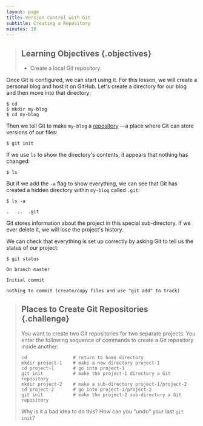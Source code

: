 ```yaml
---
layout: page
title: Version Control with Git
subtitle: Creating a Repository
minutes: 10
---
```


> ## Learning Objectives {.objectives}
>
> -   Create a local Git repository.

Once Git is configured, we can start using it.
For this lesson, we will create a personal blog and host it on GitHub.
Let's create a directory for our blog and then move into that directory:

```{.bash}
$ cd
$ mkdir my-blog
$ cd my-blog
```

Then we tell Git to make `my-blog` a [repository](reference.html#repository)
&mdash;a place where Git can store versions of our files:

```{.bash}
$ git init
```

If we use `ls` to show the directory's contents, it appears that nothing has
changed:

```{.bash}
$ ls
```

But if we add the `-a` flag to show everything, we can see that Git has created
a hidden directory within `my-blog` called `.git`:

```{.bash}
$ ls -a
```

```{.output}
.	..	.git
```

Git stores information about the project in this special sub-directory.
If we ever delete it, we will lose the project's history.

We can check that everything is set up correctly by asking Git to tell us the
status of our project:

```{.bash}
$ git status
```

```{.output}
On branch master

Initial commit

nothing to commit (create/copy files and use "git add" to track)
```

> ## Places to Create Git Repositories {.challenge}
>
> You want to create two Git repositories for two separate projects.
> You enter the following sequence of commands to create a Git repository
> inside another:
>
> ```{.bash}
> cd                 # return to home directory
> mkdir project-1    # make a new directory project-1
> cd project-1       # go into project-1
> git init           # make the project-1 directory a Git repository
> mkdir project-2    # make a sub-directory project-1/project-2
> cd project-2       # go into project-1/project-2
> git init           # make the project-2 sub-directory a Git repository
> ```
>
> Why is it a bad idea to do this?
> How can you "undo" your last `git init`?
